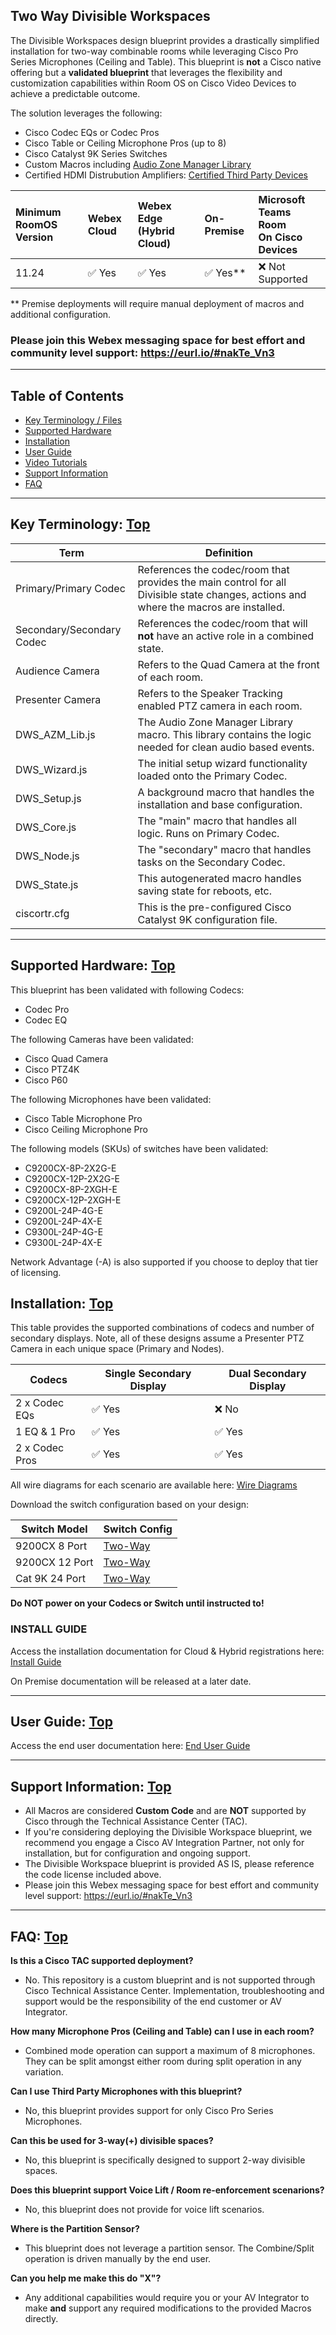 ## Two Way Divisible Workspaces

The Divisible Workspaces design blueprint provides a drastically simplified installation for two-way combinable rooms while leveraging Cisco Pro Series Microphones (Ceiling and Table). This blueprint is **not** a Cisco native offering but a **validated blueprint** that leverages the flexibility and customization capabilities within Room OS on Cisco Video Devices to achieve a predictable outcome. 

The solution leverages the following: 
- Cisco Codec EQs or Codec Pros
- Cisco Table or Ceiling Microphone Pros (up to 8)
- Cisco Catalyst 9K Series Switches  
- Custom Macros including [Audio Zone Manager Library](https://github.com/ctg-tme/audio-zone-manager-library-macro?tab=readme-ov-file)
- Certified HDMI Distrubution Amplifiers: [Certified Third Party Devices](https://help.webex.com/en-us/article/7sw4gab/Cisco-collaboration-devices-certification-program)

| Minimum RoomOS Version | Webex Cloud | Webex Edge (Hybrid Cloud) | On-Premise | Microsoft Teams Room<br>On Cisco Devices |
|:-----------------------|:------------|:--------------------------|:-----------|:-----------------------------------------|
| 11.24              | ✅ Yes      | ✅ Yes                    | ✅ Yes**     | ❌ Not Supported   | 

** Premise deployments will require manual deployment of macros and additional configuration.

### Please join this Webex messaging space for best effort and community level support: https://eurl.io/#nakTe_Vn3

---
## Table of Contents

- [Key Terminology / Files](#key-terminology--top)
- [Supported Hardware](#supported-hardware--top)
- [Installation](#installation-top)
- [User Guide](#user-guide-top)
- [Video Tutorials](#video-tutorials-)
- [Support Information](#support-information-top)
- [FAQ](#faq-)
  
---
## Key Terminology: [Top](#table-of-contents)
| **Term** | **Definition** |
|---|---|
| Primary/Primary Codec | References the codec/room that provides the main control for all Divisible state changes, actions and where the macros are installed. |
| Secondary/Secondary Codec | References the codec/room that will **not** have an active role in a combined state. |
| Audience Camera | Refers to the Quad Camera at the front of each room. |
| Presenter Camera | Refers to the Speaker Tracking enabled PTZ camera in each room. |
| DWS_AZM_Lib.js | The Audio Zone Manager Library macro. This library contains the logic needed for clean audio based events. |
| DWS_Wizard.js | The initial setup wizard functionality loaded onto the Primary Codec. |
| DWS_Setup.js | A background macro that handles the installation and base configuration. |
| DWS_Core.js | The "main" macro that handles all logic. Runs on Primary Codec. |
| DWS_Node.js | The "secondary" macro that handles tasks on the Secondary Codec. |
| DWS_State.js | This autogenerated macro handles saving state for reboots, etc. |
| ciscortr.cfg | This is the pre-configured Cisco Catalyst 9K configuration file. |
---

## Supported Hardware: [Top](#table-of-contents)

This blueprint has been validated with following Codecs:
- Codec Pro
- Codec EQ

The following Cameras have been validated:
- Cisco Quad Camera
- Cisco PTZ4K
- Cisco P60

The following Microphones have been validated:
- Cisco Table Microphone Pro
- Cisco Ceiling Microphone Pro

The following models (SKUs) of switches have been validated:
- C9200CX-8P-2X2G-E
- C9200CX-12P-2X2G-E
- C9200CX-8P-2XGH-E
- C9200CX-12P-2XGH-E
- C9200L-24P-4G-E
- C9200L-24P-4X-E
- C9300L-24P-4G-E
- C9300L-24P-4X-E

Network Advantage (-A) is also supported if you choose to deploy that tier of licensing.

## Installation: [Top](#table-of-contents)

This table provides the supported combinations of codecs and number of secondary displays. Note, all of these designs assume a Presenter PTZ Camera in each unique space (Primary and Nodes).

| **Codecs** | **Single Secondary Display** | **Dual Secondary Display** |
| --- | --- | ---|
| 2 x Codec EQs | ✅ Yes | ❌ No |
| 1 EQ & 1 Pro | ✅ Yes | ✅ Yes |
| 2 x Codec Pros | ✅ Yes | ✅ Yes |

All wire diagrams for each scenario are available here: [Wire Diagrams](https://github.com/DevicesCoe/DivisibleWorkspaceBlueprint/blob/main/WireDiagrams.pdf)

Download the switch configuration based on your design: 

| **Switch Model** | **Switch Config** |
|---|---|
| 9200CX 8 Port | [Two-Way](https://github.com/DevicesCoe/DivisibleWorkspace/blob/main/switch-configs/C9200CX-8P/ciscortr.cfg) |
| 9200CX 12 Port | [Two-Way](https://github.com/DevicesCoe/DivisibleWorkspace/blob/main/switch-configs/C9200CX-12P/ciscortr.cfg) |
| Cat 9K 24 Port | [Two-Way](https://github.com/DevicesCoe/DivisibleWorkspace/blob/main/switch-configs/C9K-24P/ciscortr.cfg) |

**Do NOT power on your Codecs or Switch until instructed to!**

### INSTALL GUIDE
Access the installation documentation for Cloud & Hybrid registrations here: [Install Guide](https://github.com/DevicesCoe/DivisibleWorkspace/blob/main/InstallationGuide.pdf)

On Premise documentation will be released at a later date.
  
---
## User Guide: [Top](#table-of-contents)

Access the end user documentation here: [End User Guide](https://github.com/DevicesCoe/DivisibleWorkspace/blob/main/EndUserGuide.pdf)
  
---
## Support Information: [Top](#table-of-contents)

- All Macros are considered **Custom Code** and are **NOT** supported by Cisco through the Technical Assistance Center (TAC).
- If you're considering deploying the Divisible Workspace blueprint, we recommend you engage a Cisco AV Integration Partner, not only for installation, but for configuration and ongoing support.
- The Divisible Workspace blueprint is provided AS IS, please reference the code license included above.
- Please join this Webex messaging space for best effort and community level support: https://eurl.io/#nakTe_Vn3
  
---
## FAQ: [Top](#table-of-contents)
**Is this a Cisco TAC supported deployment?**
- No. This repository is a custom blueprint and is not supported through Cisco Technical Assistance Center. Implementation, troubleshooting and support would be the responsibility of the end customer or AV Integrator.

**How many Microphone Pros (Ceiling and Table) can I use in each room?**
- Combined mode operation can support a maximum of 8 microphones. They can be split amongst either room during split operation in any variation.

**Can I use Third Party Microphones with this blueprint?**
- No, this blueprint provides support for only Cisco Pro Series Microphones.

**Can this be used for 3-way(+) divisible spaces?**
- No, this blueprint is specifically designed to support 2-way divisible spaces.

**Does this blueprint support Voice Lift / Room re-enforcement scenarions?**
- No, this blueprint does not provide for voice lift scenarios.

**Where is the Partition Sensor?**
- This blueprint does not leverage a partition sensor. The Combine/Split operation is driven manually by the end user.

**Can you help me make this do "X"?**
- Any additional capabilities would require you or your AV Integrator to make **and** support any required modifications to the provided Macros directly.

